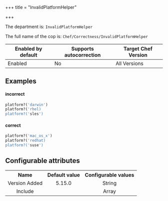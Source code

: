 +++
title = "InvalidPlatformHelper"

+++

<!-- This content is automatically generated. See https://github.com/chef/chef-web-docs/blob/main/generated/README.md -->

The department is: `InvalidPlatformHelper`

The full name of the cop is: `Chef/Correctness/InvalidPlatformHelper`

| Enabled by default | Supports autocorrection | Target Chef Version |
| --- | --- | --- |
| Enabled | No | All Versions |

## Examples


#### incorrect

```ruby
platform?('darwin')
platform?('rhel)
platform?('sles')
```

#### correct

```ruby
platform?('mac_os_x')
platform?('redhat)
platform?('suse')
```

## Configurable attributes

<table>
<tbody><tr>
<th>Name</th>
<th>Default value</th>
<th>Configurable values</th>
</tr>
<tr>
<td style="text-align:center">Version Added</td>
<td style="text-align:center">5.15.0</td>
<td style="text-align:center">String</td>
</tr>
<tr><td style="text-align:center">Include</td>
<td style="text-align:center"><ul>
</ul>
</td>
<td style="text-align:center">Array</td>
</tr></tbody></table>
